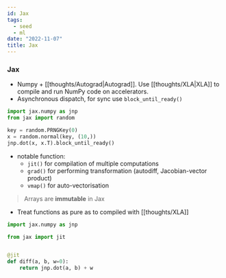 ```yaml
---
id: Jax
tags:
  - seed
  - ml
date: "2022-11-07"
title: Jax
---
```


### Jax

- Numpy + [[thoughts/Autograd|Autograd]]. Use [[thoughts/XLA|XLA]] to compile and run NumPy code on accelerators.
- Asynchronous dispatch, for sync use `block_until_ready()`

```python
import jax.numpy as jnp
from jax import random

key = random.PRNGKey(0)
x = random.normal(key, (10,))
jnp.dot(x, x.T).block_until_ready()
```

- notable function:
  - `jit()` for compilation of multiple computations
  - `grad()` for performing transformation (autodiff, Jacobian-vector product)
  - `vmap()` for auto-vectorisation

> Arrays are **immutable** in Jax

- Treat functions as pure as to compiled with [[thoughts/XLA]]

```python
import jax.numpy as jnp

from jax import jit


@jit
def diff(a, b, w=0):
    return jnp.dot(a, b) + w
```
